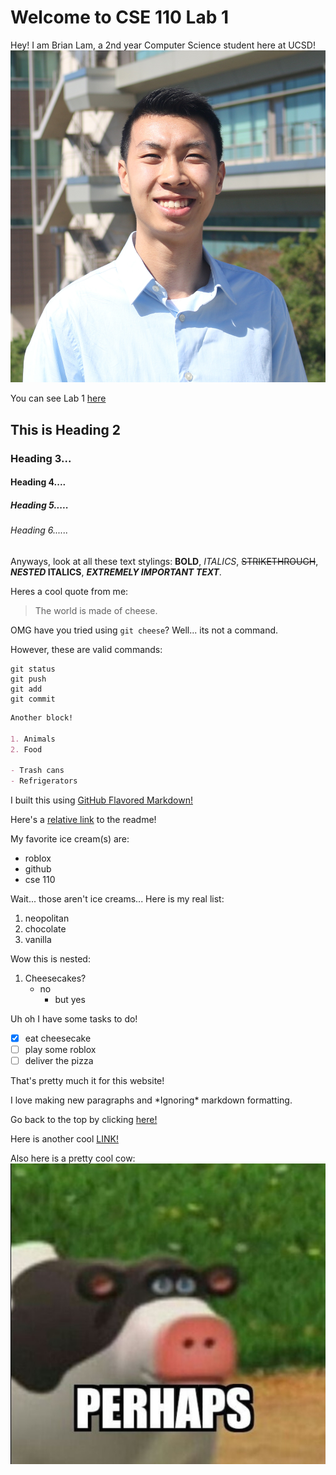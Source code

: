 # Welcome to CSE 110 Lab 1

Hey! I am Brian Lam, a 2nd year Computer Science student here at UCSD! 
![Portrait](BrianLam.jpg)

You can see Lab 1 [here](https://canvas.ucsd.edu/courses/21783/assignments/255474)

## This is Heading 2
### Heading 3...
#### Heading 4....
##### Heading 5.....
###### Heading 6......


Anyways, look at all these text stylings: **BOLD**, *ITALICS*, ~~STRIKETHROUGH~~, **_NESTED_ ITALICS**, ***EXTREMELY IMPORTANT TEXT***.

Heres a cool quote from me:
>The world is made of cheese.

OMG have you tried using `git cheese`? Well... its not a command.

However, these are valid commands:
```
git status
git push
git add
git commit
```

```markdown
Another block!

1. Animals
2. Food

- Trash cans
- Refrigerators
```

I built this using [GitHub Flavored Markdown!](https://docs.github.com/en/free-pro-team@latest/github/writing-on-github/basic-writing-and-formatting-syntax)

Here's a [relative link](README.md) to the readme!

My favorite ice cream(s) are:
- roblox
- github
- cse 110


Wait... those aren't ice creams... Here is my real list:
1. neopolitan
2. chocolate
3. vanilla

Wow this is nested:
1. Cheesecakes?
   - no
     - but yes

Uh oh I have some tasks to do!
- [X] eat cheesecake
- [ ] play some roblox
- [ ] deliver the pizza

That's pretty much it for this website!

I love making new paragraphs and \*Ignoring\* markdown formatting.

Go back to the top by clicking [here!](https://github.com/brilam8/cse110_lab1/blob/gh-pages/index.md#welcome-to-cse-110-lab-1)

Here is another cool [LINK!](https://www.youtube.com/watch?v=dQw4w9WgXcQ)

Also here is a pretty cool cow:
![cow](perhaps.jpg)
